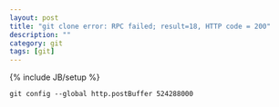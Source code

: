 ```yaml
---
layout: post
title: "git clone error: RPC failed; result=18, HTTP code = 200"
description: ""
category: git
tags: [git]
---
```

{% include JB/setup %}

`git config --global http.postBuffer 524288000`
